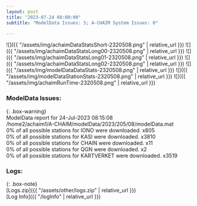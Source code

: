 ```yaml
---
layout: post
title: "2023-07-24 08:00:00"
subtitle: "ModelData Issues: 5; A-CHAIM System Issues: 0"

---
```


![]({{ "/assets/img/achaimDataStatsShort-2320508.png" | relative_url }})
![]({{ "/assets/img/achaimDataStatsLong00-2320508.png" | relative_url }})
![]({{ "/assets/img/achaimDataStatsLong01-2320508.png" | relative_url }})
![]({{ "/assets/img/achaimDataStatsLong02-2320508.png" | relative_url }})
![]({{ "/assets/img/modelDataDataStats-2320508.png" | relative_url }})
![]({{ "/assets/img/modelDataStationStats-2320508.png" | relative_url }})
![]({{ "/assets/img/achaimRunTime-2320508.png" | relative_url }})


### ModelData Issues:  
  
{: .box-warning}  
 ModelData report for 24-Jul-2023 08:15:08   
 /home2/achaim1/A-CHAIM/modelData/2023/205/08/modelData.mat   
 0% of all possible stations for IONO were downloaded. x805   
 0% of all possible stations for KASI were downloaded. x3810   
 0% of all possible stations for CHAIN were downloaded. x11   
 0% of all possible stations for QGN were downloaded. x2   
 0% of all possible stations for KARTVERKET were downloaded. x3519   
  


### Logs:  
  
{: .box-note}  
[Logs.zip]({{ "/assets/other/logs.zip" | relative_url }})  
[Log Info]({{ "/logInfo" | relative_url }})  

